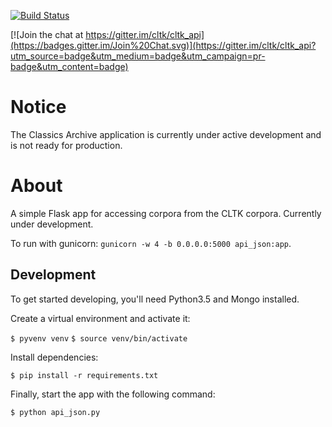 [![Build Status](https://travis-ci.org/cltk/cltk_api.svg?branch=master)](https://travis-ci.org/cltk/cltk_api)

[![Join the chat at https://gitter.im/cltk/cltk_api](https://badges.gitter.im/Join%20Chat.svg)](https://gitter.im/cltk/cltk_api?utm_source=badge&utm_medium=badge&utm_campaign=pr-badge&utm_content=badge)

# Notice

The Classics Archive application is currently under active development and is not ready for production.

# About

A simple Flask app for accessing corpora from the CLTK corpora.  Currently under development.

To run with gunicorn: `gunicorn -w 4 -b 0.0.0.0:5000 api_json:app`.

## Development

To get started developing, you'll need Python3.5 and Mongo installed.

Create a virtual environment and activate it:

`$ pyvenv venv`
`$ source venv/bin/activate`

Install dependencies:

`$ pip install -r requirements.txt`

Finally, start the app with the following command:

`$ python api_json.py`

